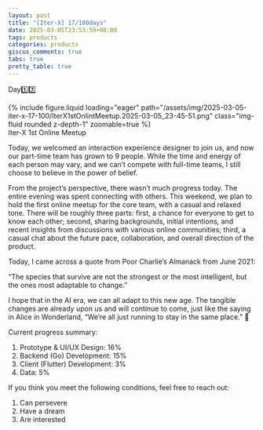 ```yaml
---
layout: post
title: "[Iter-X] 17/100days"
date: 2025-03-05T23:53:59+08:00
tags: products
categories: products
giscus_comments: true
tabs: true
pretty_table: true
---
```


Day1️⃣7️⃣

<div class="row mt-3">
    <div class="col-sm mt-0 mb-0">
        {% include figure.liquid loading="eager" path="/assets/img/2025-03-05-iter-x-17-100/IterX1stOnlintMeetup.2025-03-05_23-45-51.png" class="img-fluid rounded z-depth-1" zoomable=true %}
    </div>
</div>
<div class="caption mt-0">
    Iter-X 1st Online Meetup
</div>

Today, we welcomed an interaction experience designer to join us, and now our part-time team has grown to 9 people. While the time and energy of each person may vary, and we can’t compete with full-time teams, I still choose to believe in the power of belief.

From the project’s perspective, there wasn’t much progress today. The entire evening was spent connecting with others. This weekend, we plan to hold the first online meetup for the core team, with a casual and relaxed tone. There will be roughly three parts: first, a chance for everyone to get to know each other; second, sharing backgrounds, initial intentions, and recent insights from discussions with various online communities; third, a casual chat about the future pace, collaboration, and overall direction of the product.

Today, I came across a quote from Poor Charlie’s Almanack from June 2021:

“The species that survive are not the strongest or the most intelligent, but the ones most adaptable to change.”

I hope that in the AI era, we can all adapt to this new age. The tangible changes are already upon us and will continue to come, just like the saying in Alice in Wonderland, “We’re all just running to stay in the same place.” 🫡

Current progress summary:

1. Prototype & UI/UX Design: 16%
2. Backend (Go) Development: 15%
3. Client (Flutter) Development: 3%
4. Data: 5%

If you think you meet the following conditions, feel free to reach out:

1. Can persevere
2. Have a dream
3. Are interested
